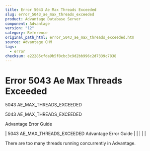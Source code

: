 ```yaml
---
title: Error 5043 Ae Max Threads Exceeded
slug: error_5043_ae_max_threads_exceeded
product: Advantage Database Server
component: Advantage
version: "12"
category: Reference
original_path_html: error_5043_ae_max_threads_exceeded.htm
source: Advantage CHM
tags:
  - error
checksum: e22285cfda9b5f8cbc3c9d2bb996c2d7339c7838
---
```


# Error 5043 Ae Max Threads Exceeded

5043 AE\_MAX\_THREADS\_EXCEEDED

5043 AE\_MAX\_THREADS\_EXCEEDED

Advantage Error Guide

| 5043 AE\_MAX\_THREADS\_EXCEEDED  Advantage Error Guide |  |  |  |  |

There are too many threads running concurrently in Advantage.
